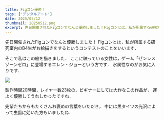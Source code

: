 ```yaml
---
title: Figコン優勝！
tags: ['デジタルアート']
date: 2025/05/12
thumbnail: 20250512.png
excerpt: 先日開催されたFigコンでなんと優勝しました！Figコンとは，私が所属する研究室内のB4生がお絵描きをするというコンテストのことをいいます．
---
```


先日開催されたFigコンでなんと優勝しました！
Figコンとは，私が所属する研究室内のB4生がお絵描きをするというコンテストのことをいいます．

そこで私はこの絵を描きました．
ここに映っている女性は，ゲーム「ゼンレスゾーンゼロ」に登場するエレン・ジョーという方です．
氷属性なのがお気に入りです．

![](/images/works/20250512.png)

製作時間20時間，レイヤー数23枚の，ビギナーにしては大作なこの作品が，
運よく優勝してうれしかったですね．

先輩たちからもたくさんお褒めの言葉をいただき，
中には黒タイツの光沢によって虫歯に効いた方もいましたね．
